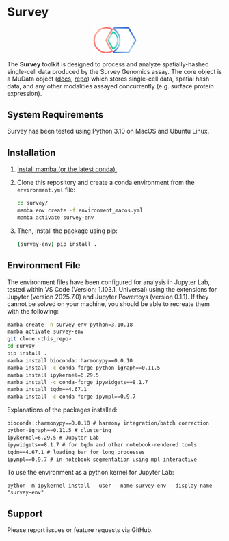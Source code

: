 # Survey

<p align="center">
    <picture align="center">
    <img src="https://github.com/survey-genomics/survey/blob/main/assets/logo_shine%405x.png" width="100px">
    </picture>
</p>
<p align="center">
</p>


The **Survey** toolkit is designed to process and analyze spatially-hashed single-cell data produced by the Survey Genomics assay. The core object is a MuData object ([docs](https://github.com/scverse/mudata), [repo](https://mudata.readthedocs.io/en/latest/#)) which stores single-cell data, spatial hash data, and any other modalities assayed concurrently (e.g. surface protein expression).


## System Requirements
Survey has been tested using Python 3.10 on MacOS and Ubuntu Linux.

## Installation

1. [Install mamba (or the latest conda).](https://mamba.readthedocs.io/en/latest/installation/mamba-installation.html)

2. Clone this repository and create a conda environment from the `environment.yml` file:

    ```zsh
    cd survey/
    mamba env create -f environment_macos.yml
    mamba activate survey-env
    ```

3. Then, install the package using pip:

    ```zsh
    (survey-env) pip install .
    ```

## Environment File

The environment files have been configured for analysis in Jupyter Lab, tested within VS Code (Version: 1.103.1, Universal) using the extensions for Jupyter (version 2025.7.0) and Jupyter Powertoys (version 0.1.1). If they cannot be solved on your machine, you should be able to recreate them with the following:

```zsh
mamba create -n survey-env python=3.10.18
mamba activate survey-env
git clone <this_repo>
cd survey
pip install .
mamba install bioconda::harmonypy==0.0.10
mamba install -c conda-forge python-igraph==0.11.5
mamba install ipykernel=6.29.5
mamba install -c conda-forge ipywidgets==8.1.7
mamba install tqdm==4.67.1
mamba install -c conda-forge ipympl==0.9.7
```

Explanations of the packages installed:
```txt
bioconda::harmonypy==0.0.10 # harmony integration/batch correction
python-igraph==0.11.5 # clustering
ipykernel=6.29.5 # Jupyter Lab
ipywidgets==8.1.7 # for tqdm and other notebook-rendered tools
tqdm==4.67.1 # loading bar for long processes
ipympl==0.9.7 # in-notebook segmentation using mpl interactive
```

To use the environment as a python kernel for Jupyter Lab:

```
python -m ipykernel install --user --name survey-env --display-name "survey-env"
```

## Support

Please report issues or feature requests via GitHub.
